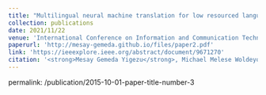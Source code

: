 ```yaml
---
title: "Multilingual neural machine translation for low resourced languages: Ometo-english"
collection: publications
date: 2021/11/22
venue: 'International Conference on Information and Communication Technology for Development for Africa (ICT4DA)'
paperurl: 'http://mesay-gemeda.github.io/files/paper2.pdf'
link: 'https://ieeexplore.ieee.org/abstract/document/9671270'
citation: '<strong>Mesay Gemeda Yigezu</strong>, Michael Melese Woldeyohannis, Atnafu Lambebo Tonja. 2021. &quot;Multilingual neural machine translation for low resourced languages: Ometo-english.&quot; <i>2021 International Conference on Information and Communication Technology for Development for Africa (ICT4DA)</i>'
---
```

permalink: /publication/2015-10-01-paper-title-number-3
